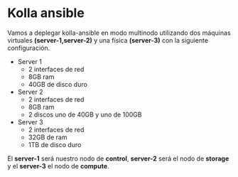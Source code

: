 # Kolla ansible

Vamos a deplegar kolla-ansible en modo multinodo utilizando dos máquinas virtuales **(server-1,server-2)** y una física **(server-3)** con la siguiente configuración.

- Server 1
    - 2 interfaces de red
    - 8GB ram
    - 40GB de disco duro
- Server 2
    - 2 interfaces de red
    - 8GB ram
    - 2 discos uno de 40GB y uno de 100GB
- Server 3
    - 2 interfaces de red
    - 32GB de ram
    - 1TB de disco duro 

El **server-1** será nuestro nodo de **control**, **server-2** será el nodo de **storage** y el **server-3** el nodo de **compute**.